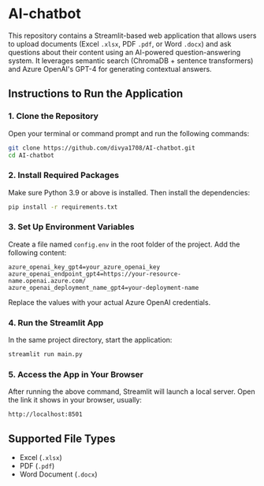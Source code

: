 # AI-chatbot

This repository contains a Streamlit-based web application that allows users to upload documents (Excel `.xlsx`, PDF `.pdf`, or Word `.docx`) and ask questions about their content using an AI-powered question-answering system. It leverages semantic search (ChromaDB + sentence transformers) and Azure OpenAI's GPT-4 for generating contextual answers.

## Instructions to Run the Application

### 1. Clone the Repository

Open your terminal or command prompt and run the following commands:

```bash
git clone https://github.com/divya1708/AI-chatbot.git
cd AI-chatbot
```

### 2. Install Required Packages

Make sure Python 3.9 or above is installed. Then install the dependencies:

```bash
pip install -r requirements.txt
```

### 3. Set Up Environment Variables

Create a file named `config.env` in the root folder of the project. Add the following content:

```env
azure_openai_key_gpt4=your_azure_openai_key
azure_openai_endpoint_gpt4=https://your-resource-name.openai.azure.com/
azure_openai_deployment_name_gpt4=your-deployment-name
```

Replace the values with your actual Azure OpenAI credentials.

### 4. Run the Streamlit App

In the same project directory, start the application:

```bash
streamlit run main.py
```

### 5. Access the App in Your Browser

After running the above command, Streamlit will launch a local server. Open the link it shows in your browser, usually:

```
http://localhost:8501
```

## Supported File Types

- Excel (`.xlsx`)
- PDF (`.pdf`)
- Word Document (`.docx`)
